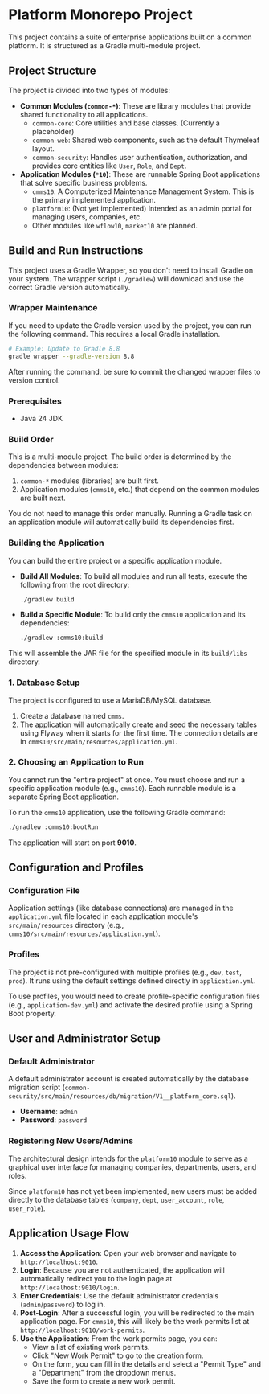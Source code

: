 # Platform Monorepo Project

This project contains a suite of enterprise applications built on a common platform. It is structured as a Gradle multi-module project.

## Project Structure

The project is divided into two types of modules:

-   **Common Modules (`common-*`)**: These are library modules that provide shared functionality to all applications.
    -   `common-core`: Core utilities and base classes. (Currently a placeholder)
    -   `common-web`: Shared web components, such as the default Thymeleaf layout.
    -   `common-security`: Handles user authentication, authorization, and provides core entities like `User`, `Role`, and `Dept`.
-   **Application Modules (`*10`)**: These are runnable Spring Boot applications that solve specific business problems.
    -   `cmms10`: A Computerized Maintenance Management System. This is the primary implemented application.
    -   `platform10`: (Not yet implemented) Intended as an admin portal for managing users, companies, etc.
    -   Other modules like `wflow10`, `market10` are planned.

## Build and Run Instructions

This project uses a Gradle Wrapper, so you don't need to install Gradle on your system. The wrapper script (`./gradlew`) will download and use the correct Gradle version automatically.

### Wrapper Maintenance
If you need to update the Gradle version used by the project, you can run the following command. This requires a local Gradle installation.
```bash
# Example: Update to Gradle 8.8
gradle wrapper --gradle-version 8.8
```
After running the command, be sure to commit the changed wrapper files to version control.

### Prerequisites
- Java 24 JDK

### Build Order
This is a multi-module project. The build order is determined by the dependencies between modules:
1.  `common-*` modules (libraries) are built first.
2.  Application modules (`cmms10`, etc.) that depend on the common modules are built next.

You do not need to manage this order manually. Running a Gradle task on an application module will automatically build its dependencies first.

### Building the Application
You can build the entire project or a specific application module.

-   **Build All Modules**: To build all modules and run all tests, execute the following from the root directory:
    ```bash
    ./gradlew build
    ```
-   **Build a Specific Module**: To build only the `cmms10` application and its dependencies:
    ```bash
    ./gradlew :cmms10:build
    ```
This will assemble the JAR file for the specified module in its `build/libs` directory.

### 1. Database Setup
The project is configured to use a MariaDB/MySQL database.
1.  Create a database named `cmms`.
2.  The application will automatically create and seed the necessary tables using Flyway when it starts for the first time. The connection details are in `cmms10/src/main/resources/application.yml`.

### 2. Choosing an Application to Run
You cannot run the "entire project" at once. You must choose and run a specific application module (e.g., `cmms10`). Each runnable module is a separate Spring Boot application.

To run the `cmms10` application, use the following Gradle command:
```bash
./gradlew :cmms10:bootRun
```
The application will start on port **9010**.

## Configuration and Profiles

### Configuration File
Application settings (like database connections) are managed in the `application.yml` file located in each application module's `src/main/resources` directory (e.g., `cmms10/src/main/resources/application.yml`).

### Profiles
The project is not pre-configured with multiple profiles (e.g., `dev`, `test`, `prod`). It runs using the default settings defined directly in `application.yml`.

To use profiles, you would need to create profile-specific configuration files (e.g., `application-dev.yml`) and activate the desired profile using a Spring Boot property.

## User and Administrator Setup

### Default Administrator
A default administrator account is created automatically by the database migration script (`common-security/src/main/resources/db/migration/V1__platform_core.sql`).
-   **Username**: `admin`
-   **Password**: `password`

### Registering New Users/Admins
The architectural design intends for the `platform10` module to serve as a graphical user interface for managing companies, departments, users, and roles.

Since `platform10` has not yet been implemented, new users must be added directly to the database tables (`company`, `dept`, `user_account`, `role`, `user_role`).

## Application Usage Flow

1.  **Access the Application**: Open your web browser and navigate to `http://localhost:9010`.
2.  **Login**: Because you are not authenticated, the application will automatically redirect you to the login page at `http://localhost:9010/login`.
3.  **Enter Credentials**: Use the default administrator credentials (`admin`/`password`) to log in.
4.  **Post-Login**: After a successful login, you will be redirected to the main application page. For `cmms10`, this will likely be the work permits list at `http://localhost:9010/work-permits`.
5.  **Use the Application**: From the work permits page, you can:
    -   View a list of existing work permits.
    -   Click "New Work Permit" to go to the creation form.
    -   On the form, you can fill in the details and select a "Permit Type" and a "Department" from the dropdown menus.
    -   Save the form to create a new work permit.
